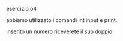 esercizio o4

abbiamo utilizzato i comandi int input e print.

inserito un numero riceverete il suo doppio
